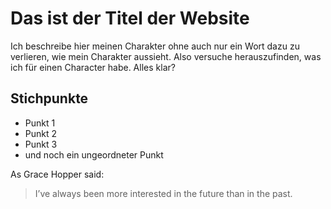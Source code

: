 # Das ist der Titel der Website
Ich beschreibe hier meinen Charakter ohne auch nur ein Wort dazu zu verlieren, wie mein Charakter aussieht. Also versuche herauszufinden, was ich für einen Character habe. Alles klar?
## Stichpunkte
* Punkt 1
* Punkt 2
* Punkt 3
* und noch ein ungeordneter Punkt

As Grace Hopper said:
> I’ve always been more interested
> in the future than in the past.

<img scr="https://static.geo.de/bilder/4c/72/72396/quiz_image/mad-eye-moody-quiz-hp-charaktere.jpg"/>